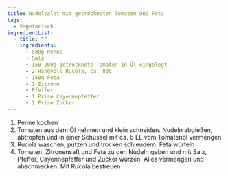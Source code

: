 ```yaml
---
title: Nudelsalat mit getrockneten Tomaten und Feta
tags:
  - Vegetarisch
ingredientList:
  - title: ""
    ingredients:
      - 500g Penne
      - Salz
      - 150-200g getrocknete Tomaten in Öl eingelegt
      - 2 Handvoll Rucola, ca. 80g
      - 150g Feta
      - 1 Zitrone
      - Pfeffer
      - 1 Prise Cayennepfeffer
      - 1 Prise Zucker
---
```


1. Penne kochen
2. Tomaten aus dem Öl nehmen und klein schneiden. Nudeln abgießen, abtropfen
   und in einer Schüssel mit ca. 6 EL vom Tomatenöl vermengen
3. Rucola waschen, putzen und trocken schleudern. Feta würfeln
4. Tomaten, Zitronensaft und Feta zu den Nudeln geben und mit Salz, Pfeffer,
   Cayennepfeffer und Zucker würzen. Alles vermengen und abschmecken. Mit
   Rucola bestreuen
